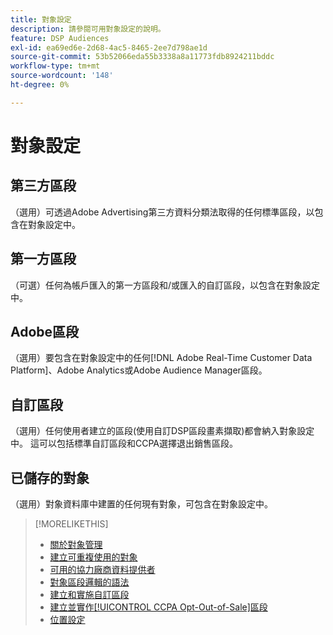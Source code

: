 ```yaml
---
title: 對象設定
description: 請參閱可用對象設定的說明。
feature: DSP Audiences
exl-id: ea69ed6e-2d68-4ac5-8465-2ee7d798ae1d
source-git-commit: 53b52066eda55b3338a8a11773fdb8924211bddc
workflow-type: tm+mt
source-wordcount: '148'
ht-degree: 0%

---
```


# 對象設定

## 第三方區段

（選用）可透過Adobe Advertising第三方資料分類法取得的任何標準區段，以包含在對象設定中。

## 第一方區段

（可選）任何為帳戶匯入的第一方區段和/或匯入的自訂區段，以包含在對象設定中。

## Adobe區段

（選用）要包含在對象設定中的任何[!DNL Adobe Real-Time Customer Data Platform]、Adobe Analytics或Adobe Audience Manager區段。

## 自訂區段

（選用）任何使用者建立的區段(使用自訂DSP區段畫素擷取)都會納入對象設定中。 這可以包括標準自訂區段和CCPA選擇退出銷售區段。

## 已儲存的對象

（選用）對象資料庫中建置的任何現有對象，可包含在對象設定中。

>[!MORELIKETHIS]
>
>* [關於對象管理](audience-about.md)
>* [建立可重複使用的對象](reusable-audience-create.md)
>* [可用的協力廠商資料提供者](third-party-data-providers.md)
>* [對象區段邏輯的語法](audience-segment-logic-syntax.md)
>* [建立和實施自訂區段](custom-segment-create.md)
>* [建立並實作[!UICONTROL CCPA Opt-Out-of-Sale]區段](ccpa-opt-out-segment-create.md)
>* [位置設定](/help/dsp/campaign-management/placements/placement-settings.md)
